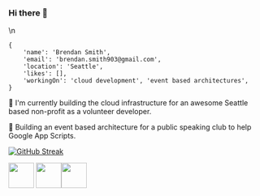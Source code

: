 ### Hi there 👋




\n
```
{
    'name': 'Brendan Smith',
    'email': 'brendan.smith903@gmail.com',
    'location': 'Seattle',
    'likes': [],
    'workingOn': 'cloud development', 'event based architectures', 
}
```




🔷 I'm currently building the cloud infrastructure for an awesome Seattle based non-profit as a volunteer developer.

🔷 Building an event based architecture for a public speaking club to help Google App Scripts.




[![GitHub Streak](https://github-readme-streak-stats.herokuapp.com?user=brendobrendo)](https://git.io/streak-stats)

<a href="https://www.linkedin.com/in/brendan-smith-2896a5172/" target="blank"><img align="center" src="https://simpleicons.org/icons/linkedin.svg" height="50" /></a> <a href="https://www.instagram.com/brendansmith903/?hl=en" target="blank"><img align="center" src="https://simpleicons.org/icons/instagram.svg" height="50" /></a><a href="https://leetcode.com/problemset/all/" target="blank"><img align="center" src="https://simpleicons.org/icons/leetcode.svg" height="50" />





